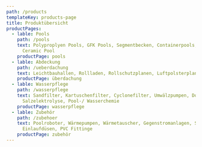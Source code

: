 ```yaml
---
path: /products
templateKey: products-page
title: Produktübersicht
productPages:
  - lable: Pools
    path: /pools
    text: Polyproplyen Pools, GFK Pools, Segmentbecken, Containerpools, Whirlpools,
      Ceramic Pool
    productPage: pools
  - lable: Abdeckung
    path: /ueberdachung
    text: Leichtbauhallen, Rollladen, Rollschutzplanen, Luftpolsterplanen
    productPage: überdachung
  - lable: Wasserpflege
    path: /wasserpflege
    text: Sandfilter, Kartuschenfilter, Cyclonefilter, Umwälzpumpen, Dosieranlagen,
      Salzelektrolyse, Pool-/ Wasserchemie
    productPage: wasserpflege
  - lable: Zubehör
    path: /zubehoer
    text: Poolroboter, Wärmepumpen, Wärmetauscher, Gegenstromanlagen, Skimmer,
      Einlaufdüsen, PVC Fittinge
    productPage: zubehör
---
```

